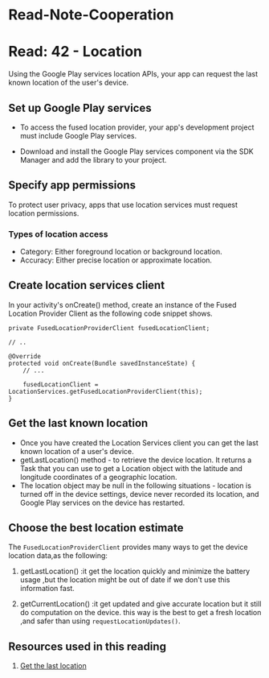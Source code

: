 # Read-Note-Cooperation

# Read: 42 - Location

Using the Google Play services location APIs, your app can request the last known location of the user's device.


## Set up Google Play services

* To access the fused location provider, your app's development project must include Google Play services.

* Download and install the Google Play services component via the SDK Manager and add the library to your project.

## Specify app permissions

To protect user privacy, apps that use location services must request location permissions.

### Types of location access

* Category: Either foreground location or background location.
* Accuracy: Either precise location or approximate location.

## Create location services client

In your activity's onCreate() method, create an instance of the Fused Location Provider Client as the following code snippet shows.

```
private FusedLocationProviderClient fusedLocationClient;

// ..

@Override
protected void onCreate(Bundle savedInstanceState) {
    // ...

    fusedLocationClient = LocationServices.getFusedLocationProviderClient(this);
}

```


## Get the last known location
 - Once you have created the Location Services client you can get the last known location of a user's device. 
 - getLastLocation() method - to retrieve the device location. It returns a Task that you can use to get a Location object with the latitude and longitude coordinates of a geographic location.
 - The location object may be null in the following situations - location is turned off in the device settings, device never recorded its location, and Google Play services on the device has restarted.

## Choose the best location estimate

The `FusedLocationProviderClient` provides many ways to get the device location data,as the following:

1. getLastLocation() :it get the location quickly and minimize the battery usage ,but the location might be out of date if we don't use this information fast.

2. getCurrentLocation() :it get updated and give accurate location but it still do computation on the device. this way is the best to get a fresh location ,and safer than using `requestLocationUpdates()`.

## Resources used in this reading

1. [Get the last location](https://developer.android.com/training/location/retrieve-current)
